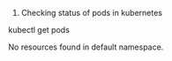 1) Checking status of pods in kubernetes

kubectl get pods 

No resources found in default namespace.